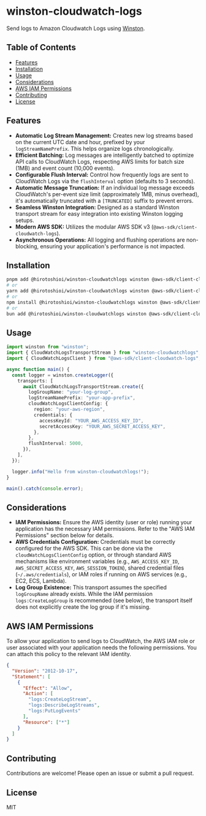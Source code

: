 # winston-cloudwatch-logs

Send logs to Amazon Cloudwatch Logs using [Winston](https://github.com/winstonjs/winston).

## Table of Contents

- [Features](#features)
- [Installation](#installation)
- [Usage](#usage)
- [Considerations](#considerations)
- [AWS IAM Permissions](#aws-iam-permissions)
- [Contributing](#contributing)
- [License](#license)

## Features

- **Automatic Log Stream Management:** Creates new log streams based on the current UTC date and hour, prefixed by your `logStreamNamePrefix`. This helps organize logs chronologically.
- **Efficient Batching:** Log messages are intelligently batched to optimize API calls to CloudWatch Logs, respecting AWS limits for batch size (1MB) and event count (10,000 events).
- **Configurable Flush Interval:** Control how frequently logs are sent to CloudWatch Logs via the `flushInterval` option (defaults to 3 seconds).
- **Automatic Message Truncation:** If an individual log message exceeds CloudWatch's per-event size limit (approximately 1MB, minus overhead), it's automatically truncated with a `[TRUNCATED]` suffix to prevent errors.
- **Seamless Winston Integration:** Designed as a standard Winston transport stream for easy integration into existing Winston logging setups.
- **Modern AWS SDK:** Utilizes the modular AWS SDK v3 (`@aws-sdk/client-cloudwatch-logs`).
- **Asynchronous Operations:** All logging and flushing operations are non-blocking, ensuring your application's performance is not impacted.

## Installation

```bash
pnpm add @hirotoshioi/winston-cloudwatchlogs winston @aws-sdk/client-cloudwatch-logs
# or
yarn add @hirotoshioi/winston-cloudwatchlogs winston @aws-sdk/client-cloudwatch-logs
# or
npm install @hirotoshioi/winston-cloudwatchlogs winston @aws-sdk/client-cloudwatch-logs
# or
bun add @hirotoshioi/winston-cloudwatchlogs winston @aws-sdk/client-cloudwatch-logs
```

## Usage

```typescript
import winston from "winston";
import { CloudWatchLogsTransportStream } from "winston-cloudwatchlogs";
import { CloudWatchLogsClient } from "@aws-sdk/client-cloudwatch-logs";

async function main() {
  const logger = winston.createLogger({
    transports: [
      await CloudWatchLogsTransportStream.create({
        logGroupName: "your-log-group",
        logStreamNamePrefix: "your-app-prefix",
        cloudWatchLogsClientConfig: {
          region: "your-aws-region",
          credentials: {
            accessKeyId: "YOUR_AWS_ACCESS_KEY_ID",
            secretAccessKey: "YOUR_AWS_SECRET_ACCESS_KEY",
          },
        },
        flushInterval: 5000,
      }),
    ],
  });

  logger.info("Hello from winston-cloudwatchlogs!");
}

main().catch(console.error);
```

## Considerations

- **IAM Permissions:** Ensure the AWS identity (user or role) running your application has the necessary IAM permissions. Refer to the "AWS IAM Permissions" section below for details.
- **AWS Credentials Configuration:** Credentials must be correctly configured for the AWS SDK. This can be done via the `cloudWatchLogsClientConfig` option, or through standard AWS mechanisms like environment variables (e.g., `AWS_ACCESS_KEY_ID`, `AWS_SECRET_ACCESS_KEY`, `AWS_SESSION_TOKEN`), shared credential files (`~/.aws/credentials`), or IAM roles if running on AWS services (e.g., EC2, ECS, Lambda).
- **Log Group Existence:** This transport assumes the specified `logGroupName` already exists. While the IAM permission `logs:CreateLogGroup` is recommended (see below), the transport itself does not explicitly create the log group if it's missing.

## AWS IAM Permissions

To allow your application to send logs to CloudWatch, the AWS IAM role or user associated with your application needs the following permissions. You can attach this policy to the relevant IAM identity.

```json
{
  "Version": "2012-10-17",
  "Statement": [
    {
      "Effect": "Allow",
      "Action": [
        "logs:CreateLogStream",
        "logs:DescribeLogStreams",
        "logs:PutLogEvents"
      ],
      "Resource": ["*"]
    }
  ]
}
```

## Contributing

Contributions are welcome! Please open an issue or submit a pull request.

## License

MIT
